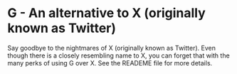 # G - An alternative to X (originally known as Twitter)
Say goodbye to the nightmares of X (originally known as Twitter). Even though there is a closely resembling name to X, you can forget that with the many perks of using G over X. See the READEME file for more details.
